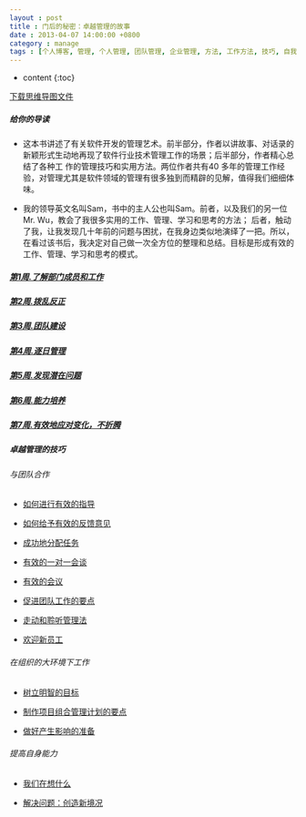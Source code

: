 ```yaml
---
layout : post
title : 门后的秘密：卓越管理的故事
date : 2013-04-07 14:00:00 +0800
category : manage
tags : [个人博客, 管理, 个人管理, 团队管理, 企业管理, 方法, 工作方法, 技巧, 自我提升]
---
```


* content
{:toc}


[下载思维导图文件](https://docs.google.com/file/d/0B7UFT4BR96esc0tkbDVlRC1TRUU/edit?usp=sharing)

##### 给你的导读

- 这本书讲述了有关软件开发的管理艺术。前半部分，作者以讲故事、对话录的新颖形式生动地再现了软件行业技术管理工作的场景；后半部分，作者精心总结了各种工 作的管理技巧和实用方法。两位作者共有40 多年的管理工作经验，对管理尤其是软件领域的管理有很多独到而精辟的见解，值得我们细细体味。

- 我的领导英文名叫Sam，书中的主人公也叫Sam。前者，以及我们的另一位Mr. Wu，教会了我很多实用的工作、管理、学习和思考的方法； 后者，触动了我，让我发现几十年前的问题与困扰，在我身边类似地演绎了一把。所以，在看过该书后，我决定对自己做一次全方位的整理和总结。目标是形成有效的工作、管理、学习和思考的模式。

##### [第1周.了解部门成员和工作](/manage/2013/04/07/Week1-2understand-members-of-the-department-and-work/)

##### [第2周.拨乱反正](/manage/2013/04/14/Week2-bring-order-out-of-chaos/)

##### [第3周.团队建设](/manage/2013/04/15/Week3-team-building/)

##### [第4周.逐日管理](/manage/2013/04/15/Week4-day-to-day-management/)

##### [第5周.发现潜在问题](/manage/2013/04/16/Week5-Identify-potential-problems/)

##### [第6周.能力培养](/manage/2013/04/16/Week6-Capacity-building/)

##### [第7周.有效地应对变化，不折腾](/manage/2013/04/16/Week7-respond-effectively-to-change-do-not-toss/)

##### 卓越管理的技巧

###### 与团队合作

- [如何进行有效的指导](/manage/2013/05/13/How-effective-guidance/)

- [如何给予有效的反馈意见](/manage/2013/05/23/How-to-give-effective-feedback/)

- [成功地分配任务](/manage/2013/05/16/Assign-tasks-successfully/)

- [有效的一对一会谈](/manage/2013/06/06/Effective-one-on-one-talks/)

- [有效的会议](/manage/2013/06/05/Effective-Meetings/)

- [促进团队工作的要点](/manage/2013/05/23/Points-to-promote-team-work/)

- [走动和聆听管理法](/manage/2013/05/30/Walkingaround-&listening-4management-practices/)

- [欢迎新员工](/manage/2013/05/24/Welcome-to-the-new-staff/)

###### 在组织的大环境下工作

- [树立明智的目标](/manage/2013/05/24/Establish-a-sensible-goal/)

- [制作项目组合管理计划的要点](/manage/2013/06/07/Production-portfolio-management-program-focused/)

- [做好产生影响的准备](/manage/2013/06/06/Ready-for-impact/)

###### 提高自身能力

- [我们在想什么](/manage/2013/05/24/What-we-think/)

- [解决问题：创造新境况](/manage/2013/06/06/Solve-the-problem-to-create-a-new-situation/)